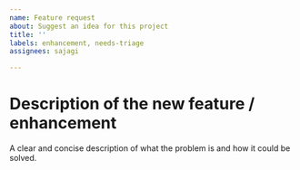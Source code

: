 ```yaml
---
name: Feature request
about: Suggest an idea for this project
title: ''
labels: enhancement, needs-triage
assignees: sajagi

---
```


<!--
Please search for existing issues at https://github.com/rebexnet/buru-sftp-server/issues and read troubleshooting guide at https://www.rebex.net/doc/buru-sftp-server/getting-started/troubleshooting/ before submitting a new issue!
-->

# Description of the new feature / enhancement
A clear and concise description of what the problem is and how it could be solved.
